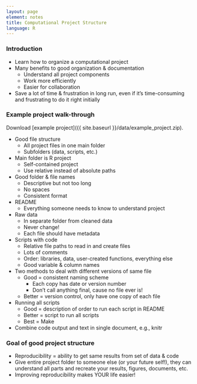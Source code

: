 ```yaml
---
layout: page
element: notes
title: Computational Project Structure
language: R
--- 
```


### Introduction

* Learn how to organize a computational project
* Many benefits to good organization & documentation
    * Understand all project components
    * Work more efficiently
    * Easier for collaboration
* Save a lot of time & frustration in long run, even if it’s time-consuming and frustrating to do it right initially

### Example project walk-through
Download [example project]({{ site.baseurl }}/data/example_project.zip). 

* Good file structure
    * All project files in one main folder
    * Subfolders (data, scripts, etc.)
* Main folder is R project
    * Self-contained project
    * Use relative instead of absolute paths
* Good folder & file names
    * Descriptive but not too long
    * No spaces
    * Consistent format
* README
    * Everything someone needs to know to understand project
* Raw data
    * In separate folder from cleaned data
    * Never change!
    * Each file should have metadata
* Scripts with code
    * Relative file paths to read in and create files
    * Lots of comments
    * Order: libraries, data, user-created functions, everything else
    * Good variable & column names
* Two methods to deal with different versions of same file
    * Good = consistent naming scheme
        * Each copy has date or version number
        * Don’t call anything final, cause no file ever is! 
    * Better = version control, only have one copy of each file
* Running all scripts
    * Good = description of order to run each script in README
    * Better = script to run all scripts
    * Best = Make
* Combine code output and text in single document, e.g., knitr

### Goal of good project structure

* Reproducibility = ability to get same results from set of data & code
* Give entire project folder to someone else (or your future self!), they can understand all parts and recreate your results, figures, documents, etc. 
* Improving reproducibility makes YOUR life easier! 
